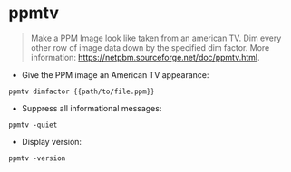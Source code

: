 # ppmtv

> Make a PPM Image look like taken from an american TV.
> Dim every other row of image data down by the specified dim factor.
> More information: <https://netpbm.sourceforge.net/doc/ppmtv.html>.
- Give the PPM image an American TV appearance:

`ppmtv dimfactor {{path/to/file.ppm}}`

- Suppress all informational messages:

`ppmtv -quiet`

- Display version:

`ppmtv -version`
